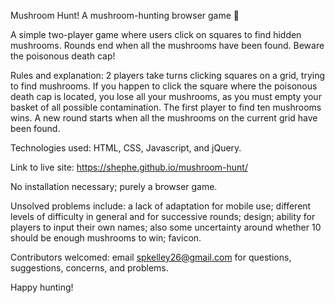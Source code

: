 Mushroom Hunt!
A mushroom-hunting browser game :mushroom:

A simple two-player game where users click on squares to find hidden mushrooms. Rounds end when all the mushrooms have been found. Beware the poisonous death cap!

Rules and explanation: 2 players take turns clicking squares on a grid, trying to find mushrooms. If you happen to click the square where the poisonous death cap is located, you lose all your mushrooms, as you must empty your basket of all possible contamination. The first player to find ten mushrooms wins. A new round starts when all the mushrooms on the current grid have been found. 

Technologies used: HTML, CSS, Javascript, and jQuery.

Link to live site: https://shephe.github.io/mushroom-hunt/

No installation necessary; purely a browser game.

Unsolved problems include: a lack of adaptation for mobile use; different levels of difficulty in general and for successive rounds; design; ability for players to input their own names; also some uncertainty around whether 10 should be enough mushrooms to win; favicon.

Contributors welcomed: email spkelley26@gmail.com for questions, suggestions, concerns, and problems.

Happy hunting!
